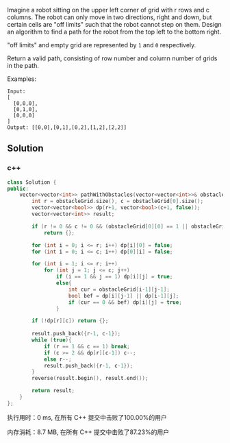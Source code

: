 Imagine a robot sitting on the upper left corner of grid with r rows and c columns. The robot can only move in two directions, right and down, but certain cells are "off limits" such that the robot cannot step on them. Design an algorithm to find a path for the robot from the top left to the bottom right.

"off limits" and empty grid are represented by `1` and `0` respectively.

Return a valid path, consisting of row number and column number of grids in the path.



Examples:

```
Input:
[
  [0,0,0],
  [0,1,0],
  [0,0,0]
]
Output: [[0,0],[0,1],[0,2],[1,2],[2,2]]
```

## Solution

### c++

```c++
class Solution {
public:
    vector<vector<int>> pathWithObstacles(vector<vector<int>>& obstacleGrid) {
        int r = obstacleGrid.size(), c = obstacleGrid[0].size();
        vector<vector<bool>> dp(r+1, vector<bool>(c+1, false));
        vector<vector<int>> result;

        if (r != 0 && c != 0 && (obstacleGrid[0][0] == 1 || obstacleGrid[r-1][c-1] == 1))
            return {};

        for (int i = 0; i <= r; i++) dp[i][0] = false;
        for (int i = 0; i <= c; i++) dp[0][i] = false;

        for (int i = 1; i <= r; i++)
            for (int j = 1; j <= c; j++)
                if (i == 1 && j == 1) dp[i][j] = true;
                else{
                    int cur = obstacleGrid[i-1][j-1];
                    bool bef = dp[i][j-1] || dp[i-1][j];
                    if (cur == 0 && bef) dp[i][j] = true;
                }

        if (!dp[r][c]) return {};
            
        result.push_back({r-1, c-1});
        while (true){
            if (r == 1 && c == 1) break;
            if (c >= 2 && dp[r][c-1]) c--;
            else r--;
            result.push_back({r-1, c-1});
        }
        reverse(result.begin(), result.end());

        return result;
    }
};
```

执行用时：0 ms, 在所有 C++ 提交中击败了100.00%的用户

内存消耗：8.7 MB, 在所有 C++ 提交中击败了87.23%的用户
